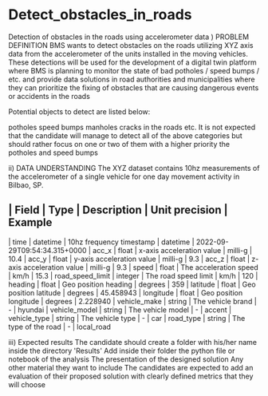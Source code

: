 # Detect_obstacles_in_roads
Detection of obstacles in the roads using accelerometer data
) PROBLEM DEFINITION
BMS wants to detect obstacles on the roads utilizing XYZ axis data from the accelerometer of the units installed in the moving vehicles. These detections will be used for the development of a digital twin platform where BMS is planning to monitor the state of bad potholes / speed bumps / etc.
and provide data solutions in road authorities and municipalities where they can prioritize the fixing of obstacles that are causing dangerous events or accidents in the roads

Potential objects to detect are listed below:

potholes
speed bumps
manholes
cracks in the roads
etc.
It is not expected that the candidate will manage to detect all of the above categories but should rather focus on one or two of them with a higher priority the potholes and speed bumps

ii) DATA UNDERSTANDING
The XYZ dataset contains 10hz measurements of the accelerometer of a single vehicle for one day movement activity in Bilbao, SP.

| Field | Type | Description | Unit precision | Example
------------------------------------------------------------------------------------------
| time | datetime | 10hz frequency timestamp | datetime | 2022-09-29T09:54:34.315+0000
| acc_x | float | x-axis acceleration value | milli-g | 10.4
| acc_y | float | y-axis acceleration value | milli-g | 9.3
| acc_z | float | z-axis acceleration value | milli-g | 9.3
| speed | float | The acceleration speed | km/h | 15.3
| road_speed_limit | integer | The road speed limit | km/h | 120
| heading | float | Geo position heading | degrees | 359
| latitude | float | Geo position latitude | degrees | 45.458943
| longitude | float | Geo position longitude | degrees | 2.228940
| vehicle_make | string | The vehicle brand | - | hyundai
| vehicle_model | string | The vehicle model | - | accent
| vehicle_type | string | The vehicle type | - | car
| road_type | string | The type of the road | - | local_road

iii) Expected results
The candidate should create a folder with his/her name inside the directory 'Results'
Add inside their folder the python file or notebook of the analysis
The presentation of the designed solution
Any other material they want to include
The candidates are expected to add an evaluation of their proposed solution with clearly defined metrics that they will choose
